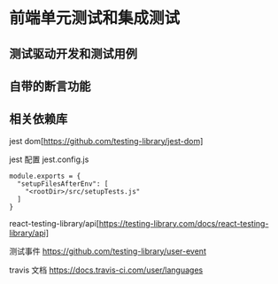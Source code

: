 # 前端单元测试和集成测试


## 测试驱动开发和测试用例




## 自带的断言功能






## 相关依赖库
jest dom[https://github.com/testing-library/jest-dom]


jest 配置
jest.config.js
```
module.exports = {
  "setupFilesAfterEnv": [
    "<rootDir>/src/setupTests.js"
  ]
}
```

react-testing-library/api[https://testing-library.com/docs/react-testing-library/api]

测试事件  https://github.com/testing-library/user-event

travis 文档 https://docs.travis-ci.com/user/languages